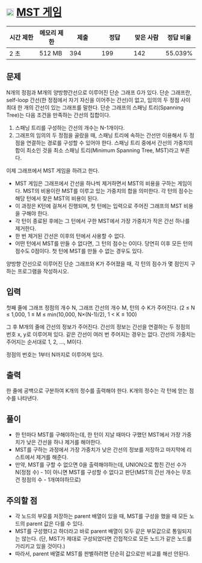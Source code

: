 # <img src="https://d2gd6pc034wcta.cloudfront.net/tier/12.svg" class="solvedac-tier" width = "20px"> [MST 게임](https://www.acmicpc.net/problem/16202)

<div class="col-md-12">
			<div class="table-responsive">
				<table class="table" id="problem-info">
				<thead>
				<tr>
									<th style="width:16%;">시간 제한</th>
					<th style="width:16%;">메모리 제한</th>
					<th style="width:17%;">제출</th>
					<th style="width:17%;">정답</th>
					<th style="width:17%;">맞은 사람</th>
					<th style="width:17%;">정답 비율</th>
								</tr>
				</thead>
				<tbody>
				<tr>
				<td>2 초 </td>
				<td>512 MB</td>
									<td>394</td>
					<td>199</td>
					<td>142</td>
					<td>55.039%</td>
								</tr>
				</tbody>
				</table>
			</div>
</div>

## 문제
N개의 정점과 M개의 양방향간선으로 이루어진 단순 그래프 G가 있다. 단순 그래프란, self-loop 간선(한 정점에서 자기 자신을 이어주는 간선)이 없고, 임의의 두 정점 사이 최대 한 개의 간선이 있는 그래프를 말한다. 단순 그래프의 스패닝 트리(Spanning Tree)는 다음 조건을 만족하는 간선의 집합이다.

1. 스패닝 트리를 구성하는 간선의 개수는 N-1개이다.
2. 그래프의 임의의 두 정점을 골랐을 때, 스패닝 트리에 속하는 간선만 이용해서 두 정점을 연결하는 경로를 구성할 수 있어야 한다.
스패닝 트리 중에서 간선의 가중치의 합이 최소인 것을 최소 스패닝 트리(Minimum Spanning Tree, MST)라고 부른다.

이제 그래프에서 MST 게임을 하려고 한다.

- MST 게임은 그래프에서 간선을 하나씩 제거하면서 MST의 비용을 구하는 게임이다. MST의 비용이란 MST를 이루고 있는 가중치의 합을 의미한다. 각 턴의 점수는 해당 턴에서 찾은 MST의 비용이 된다. 
- 이 과정은 K턴에 걸쳐서 진행되며, 첫 턴에는 입력으로 주어진 그래프의 MST 비용을 구해야 한다.
- 각 턴이 종료된 후에는 그 턴에서 구한 MST에서 가장 가중치가 작은 간선 하나를 제거한다.
- 한 번 제거된 간선은 이후의 턴에서 사용할 수 없다.
- 어떤 턴에서 MST를 만들 수 없다면, 그 턴의 점수는 0이다. 당연히 이후 모든 턴의 점수도 0점이다. 첫 턴에 MST를 만들 수 없는 경우도 있다.

양방향 간선으로 이루어진 단순 그래프와 K가 주어졌을 때, 각 턴의 점수가 몇 점인지 구하는 프로그램을 작성하시오.

## 입력
첫째 줄에 그래프 정점의 개수 N, 그래프 간선의 개수 M, 턴의 수 K가 주어진다. (2 ≤ N ≤ 1,000, 1 ≤ M ≤ min(10,000, N×(N-1)/2), 1 < K ≤ 100)

그 후 M개의 줄에 간선의 정보가 주어진다. 간선의 정보는 간선을 연결하는 두 정점의 번호 x, y로 이루어져 있다. 같은 간선이 여러 번 주어지는 경우는 없다. 간선의 가중치는 주어지는 순서대로 1, 2, ..., M이다.

정점의 번호는 1부터 N까지로 이루어져 있다.

## 출력
한 줄에 공백으로 구분하여 K개의 정수를 출력해야 한다. K개의 정수는 각 턴에 얻는 점수를 나타낸다. 

## 풀이
 - 한 턴마다 MST를 구해야하는데, 한 턴이 지날 때마다 구했던 MST에서 가장 가중치가 낮은 간선을 하나 제거를 해야한다.
 - MST를 구하는 과정에서 가장 가중치가 낮은 간선의 정보를 저장하고 마지막에 리스트에서 제거를 해준다.
 - 만약, MST를 구할 수 없으면 0을 출력해야하는데, UNION으로 합친 간선 수가 N(정점 수) - 1이 아니면 MST를 구성할 수 없다고 판단(MST의 간선 개수는 무조건 정점의 수 - 1개여야하므로)

## 주의할 점
 - 각 노드의 부모를 저장하는 parent 배열이 있을 때, MST를 구성을 했을 때 모든 노드의 parent 값은 다를 수 있다.
 - MST를 구성했다고 하더라고 바로 parent 배열이 모두 같은 부모값으로 통일되지는 않는다. (단, MST가 제대로 구성되었다면 간접적으로 모든 노드가 같은 노드를 가리키고 있을 것이다.)
 - 따라서, parent 배열로 MST를 판별하려면 단순히 값으로만 비교를 해선 안된다.
